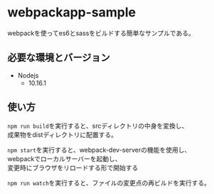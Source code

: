 # webpackapp-sample
webpackを使ってes6とsassをビルドする簡単なサンプルである。

## 必要な環境とバージョン
* Nodejs
  * 10.16.1

## 使い方
`npm run build`を実行すると、srcディレクトリの中身を変換し、  
成果物をdistディレクトリに配置する。

`npm start`を実行すると、webpack-dev-serverの機能を使用し、  
webpackでローカルサーバーを起動し、  
変更時にブラウザをリロードする形で開始する

`npm run watch`を実行すると、ファイルの変更点の再ビルドを実行する。  

